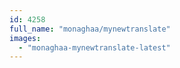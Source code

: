 ```yaml
---
id: 4258
full_name: "monaghaa/mynewtranslate"
images: 
  - "monaghaa-mynewtranslate-latest"
---
```

